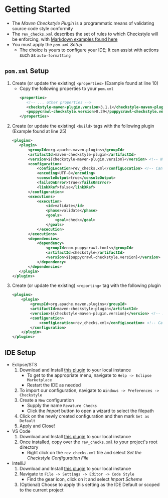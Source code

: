 # Getting Started
* The _Maven Checkstyle Plugin_ is a programmatic means of validating source code style conformity
* The `rev_checks.xml` describes the set of rules to which Checkstyle will be enforcing, with [Markdown examples found here](./examples)
* You must apply the _`pom.xml` Setup_
    * The choice is yours to configure your IDE; It can assist with actions such as `auto-formatting`
    
## `pom.xml` Setup
1. Create (or update the existing) `<properties>` (Example found at line 10)
    * Copy the following properties to your `pom.xml`
       ```xml
      <properties>
          <!-- ... other properties -->
          <checkstyle-maven-plugin.version>3.1.1</checkstyle-maven-plugin.version>
          <puppycrawl-checkstyle.version>8.29</puppycrawl-checkstyle.version>
      </properties>
      ``` 
2. Create (or update the existing) `<build>` tags with the following plugin (Example found at line 25)
    ```xml
   <plugins>
       <plugin>
           <groupId>org.apache.maven.plugins</groupId>
           <artifactId>maven-checkstyle-plugin</artifactId>
           <version>${checkstyle-maven-plugin.version}</version> <!-- Note use of property -->
           <configuration>
               <configLocation>rev_checks.xml</configLocation> <!-- Can vary based on the location on your machine -->
               <encoding>UTF-8</encoding>
               <consoleOutput>true</consoleOutput>
               <failsOnError>true</failsOnError>
               <linkXRef>false</linkXRef>
           </configuration>
           <executions>
               <execution>
                   <id>validate</id>
                   <phase>validate</phase>
                   <goals>
                       <goal>check</goal>
                   </goals>
               </execution>
           </executions>
           <dependencies>
               <dependency>
                   <groupId>com.puppycrawl.tools</groupId>
                   <artifactId>checkstyle</artifactId>
                   <version>${puppycrawl-checkstyle.version}</version> <!-- Note use of property -->
               </dependency>
           </dependencies>
       </plugin>
   </plugins>
   ```
3. Create (or update the existing) `<reporting>` tag with the following plugin
    ```xml
    <plugins>
        <plugin>
            <groupId>org.apache.maven.plugins</groupId>
            <artifactId>maven-checkstyle-plugin</artifactId>
            <version>${checkstyle-maven-plugin.version}</version> <!-- Note use of property -->
            <configuration>
                <configLocation>rev_checks.xml</configLocation> <!-- Can vary based on the location on your machine -->
            </configuration>
        </plugin>
    </plugins>
   ```

## IDE Setup
* Eclipse/STS
    1. Download and Install [this plugin](https://marketplace.eclipse.org/content/checkstyle-plug) to your local instance
        * To get to the appropriate menu, navigate to `Help -> Eclipse Marketplace`
        * Restart the IDE as needed
    2. To import our configuration, navigate to `Windows -> Preferences -> Checkstyle`
    3. Create a `New` configuration
        * Supply the name `Revature Checks`
        * Click the _Import_ button to open a wizard to select the filepath
    4. Click on the newly created configuration and then mark `Set as Default`
    5. Apply and Close!
* VS Code
    1. Download and Install [this plugin](https://marketplace.visualstudio.com/items?itemName=shengchen.vscode-checkstyle) to your local instance
    2. Once installed, copy over the `rev_checks.xml` to your project's root directory
        * Right click on the `rev_checks.xml` file and select _Set the Checkstyle Configuration File_
* IntelliJ
    1. Download and Install [this plugin](https://plugins.jetbrains.com/plugin/1065-checkstyle-idea) to your local instance
    2. Navigate to `File -> Settings -> Editor -> Code Style`
        * Find the gear icon, click on it and select _Import Scheme_
    3. (Optional) Choose to apply this setting as the IDE Default or scoped to the current project
   
